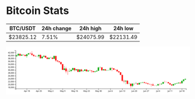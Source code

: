 # Bitcoin Stats

BTC/USDT|24h change|24h high|24h low|
|---|---|---|---|
|$23825.12|7.51%|$24075.99|$22131.49|

<img src="./chart.svg">
